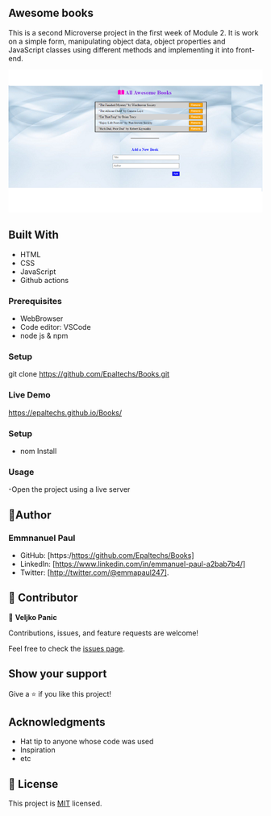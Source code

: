 ## Awesome books
This is a second Microverse project in the first week of Module 2. It is work on a simple form, manipulating object data, object properties and JavaScript classes using different methods and implementing it into front-end.

![screenshot](Library.png)

## Built With

- HTML
- CSS
- JavaScript
- Github actions

### Prerequisites

- WebBrowser
- Code editor: VSCode
- node js & npm


### Setup

git clone https://github.com/Epaltechs/Books.git


### Live Demo

https://epaltechs.github.io/Books/

### Setup

- nom Install

### Usage

-Open the project using a live server

## 👤Author
### Emmnanuel Paul
- GitHub: [https:/https://github.com/Epaltechs/Books]
- LinkedIn: [https://www.linkedin.com/in/emmanuel-paul-a2bab7b4/]
- Twitter: [http://twitter.com/@emmapaul247].


## 🤝 Contributor
👤 **Veljko Panic**

Contributions, issues, and feature requests are welcome!

Feel free to check the [issues page](https://github.com/Epaltechs/Books/issues).

## Show your support

Give a ⭐️ if you like this project!

## Acknowledgments

- Hat tip to anyone whose code was used
- Inspiration
- etc

## 📝 License

This project is [MIT](./MIT.md) licensed.
